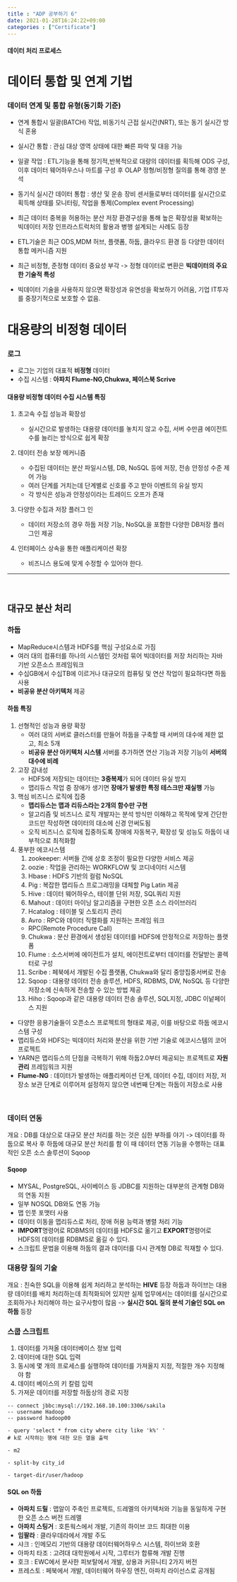 ```yaml
---
title : "ADP 공부하기 6"
date: 2021-01-28T16:24:22+09:00
categories : ["Certificate"]
---
```

#### 데이터 처리 프로세스

# 데이터 통합 및 연계 기법

### 데이터 연계 및 통합 유형(동기화 기준)
- 연계 통합시 일괄(BATCH) 작업, 비동기식 근접 실시간(NRT), 또는 동기 실시간 방식 혼용
- 실시간 통합 : 관심 대상 영역 상태에 대한 빠른 파악 및 대응 가능
- 일괄 작업 : ETL기능을 통해 정기적,반복적으로 대량의 데이터를 획득해 ODS 구성, 이후 데이터 웨어하우스나 마트를 구성 후 OLAP 정형/비정형 질의를 통해 경영 분석
- 동기식 실시간 데이터 통합 : 생산 및 운송 장비 센서들로부터 데이터를 실시간으로 획득해 상태를 모니터링, 작업을 통제(Complex event Processing)
- 최근 데이터 중복을 허용하는 분산 저장 환경구성을 통해 높은 확장성을 확보하는 빅데이터 저장 인프라스트럭처의 활용과 병행 설계되는 사례도 등장

- ETL기술은 최근 ODS,MDM 허브, 플랫폼, 하둡, 클라우드  환경 등 다양한 데이터 통합 메커니즘 지원
- 최근 비정형, 준정형 데이터 중요성 부각 -> 정형 데이터로 변환은 **빅데이터의 주요한 기술적 특성**
- 빅데이터 기술을 사용하지 않으면 확장성과 유연성을 확보하기 어려움, 기업 IT투자를 중장기적으로 보호할 수 없음.


# 대용량의 비정형 데이터
### 로그
- 로그는  기업의 대표적 **비정형** 데이터
- 수집 시스템 : **아파치 Flume-NG,Chukwa, 페이스북 Scrive**

#### 대용량 비정형 데이터 수집 시스템 특징
1. 초고속 수집 성능과 확장성
    - 실시간으로 발생하는 대용량 데이터를 놓치지 않고 수집, 서버 수만큼 에이전트 수를 늘리는 방식으로 쉽게 확장
2. 데이터 전송 보장 메커니즘
    - 수집된 데이터는 분산 파일시스템, DB, NoSQL 등에 저장, 전송 안정성 수준 제어 가능
    - 여러 단계를 거치는데 단계별로 신호를 주고 받아 이벤트의 유실 방지
    - 각 방식은 성능과 안정성이라는 트레이드 오프가 존재

3. 다양한 수집과 저장 플러그 인
    - 데이터 저장소의 경우 하둡 저장 기능, NoSQL을 포함한 다양한 DB저장 플러그인 제공
4. 인터페이스 상속을 통한 애플리케이션 확장
    - 비즈니스 용도에 맞게 수정할 수 있어야 한다.

---
<BR>

## 대규모 분산 처리
### 하둡
- MapReduce시스템과 HDFS를 핵심 구성요소로 가짐
- 여러 대의 컴퓨터를 하나의 시스템인 것처럼 묶어 빅데이터를 저장 처리하는 자바 기반 오픈소스 프레임워크
- 수십GB에서 수십TB에 이르거나 대규모의 컴퓨팅 및 연산 작업이 필요하다면 하둡 사용
- **비공유 분산 아키텍처** 제공

#### 하둡 특징
1. 선형적인 성능과 용량 확장
    - 여러 대의 서버로 클러스터를 만들어 하둡을 구축할 때 서버의 대수에 제한 없고, 최소 5개
    - **비공유 분산 아키텍처 시스템** 서버를 추가하면 연산 기능과 저장 기능이 **서버의 대수에 비례**
2. 고장 감내성
    - HDFS에 저장되는 데이터는 **3중복제**가 되어 데이터 유실 방지
    - 맵리듀스 작업 중 장애가 생기면 **장애가 발생한 특정 테스크만 재실행** 가능
3. 핵심 비즈니스 로직에 집중
    - **맵리듀스는 맵과 리듀스라는 2개의 함수만 구현**
    - 알고리즘 및 비즈니스 로직 개발자는 분석 방식만 이해하고 목적에 맞게 간단한 코드만 작성하면 데이터의 대소에 신경 안써도됨
    - 오직 비즈니스 로직에 집중하도록 장애에 자동복구, 확장성 및 성능도 하둡이 내부적으로 최적화함
4. 풍부한 에코시스템
    1. zookeeper: 서버들 간에 상호 조정이 필요한 다양한 서비스 제공
    2. oozie : 작업을 관리하는 WORKFLOW 및 코디네이터 시스템
    3. Hbase : HDFS 기반의 컬럼 NoSQL
    4. Pig : 복잡한 맵리듀스 프로그래밍을 대체할 Pig Latin 제공
    5. Hive : 데이터 웨어하우스, 테이블 단위 저장, SQL쿼리 지원
    6. Mahout : 데이터 마이닝 알고리즘을 구현한 오픈 소스 라이브러리
    7. Hcatalog : 테이블 및 스토리지 관리
    8. Avro : RPC와 데이터 직렬화를 지원하는 프레임 워크
    - RPC(Remote Procedure Call)
    9. Chukwa : 분산 환경에서 생성된 데이터를 HDFS에 안정적으로 저장하는 플랫폼
    10. Flume : 소스서버에 에이전트가 설치, 에이전트로부터 데이터를 전달받는 콜렉터로 구성
    11. Scribe : 페북에서 개발된 수집 플랫폼, Chukwa와 달리 중앙집중서버로 전송
    12. Sqoop : 대용량 데이터 전송 솔루션, HDFS, RDBMS, DW, NoSQL 등 다양한 저장소에 신속하게 전송할 수 있는 방법 제공
    13. Hiho : Sqoop과 같은 대용량 데이터 전송 솔루션, SQL지정, JDBC 이넡페이스 지원

- 다양한 응용기술들이 오픈소스 프로젝트의 형태로 제공, 이를 바탕으로 하둡 에코시스템 구성
- 맵리듀스와 HDFS는 빅데이터 처리와 분산을 위한 기반 기술로 에코시스템의 코어 프로젝트
- YARN은 맵리듀스의 단점을 극복하기 위해 하둡2.0부터 제공되는 프로젝트로 **자원 관리** 프레임워크 지원
- **Flume-NG** : 데이터가 발생하는 애플리케이션 단계, 데이터 수집, 데이터 저장, 저장소 보관 단계로 이루어져 설정하지 않으면 네번째 단계는 하둡이 저장소로 사용



<BR>

### 데이터 연동
개요 : DB를 대상으로 대규모 분산 처리를 하는 것은 심한 부하를 야기
 -> 데이터를 하둡으로 복사 후 하둡에 대규모 분산 처리를 함
이 때 데이터 연동 기능을 수행하는 대표적인 오픈 소스 솔루션이 Sqoop

#### Sqoop
- MYSAL, PostgreSQL, 사이베이스 등 JDBC를 지원하는 대부분의 관계형 DB와의 연동 지원
- 일부 NOSQL DB와도 연동 가능
- 맵 인풋 포맷터 사용
- 데이터 이동을 맵리듀스로 처리, 장애 허용 능력과 병렬 처리 기능
- **IMPORT**명령어로 RDBMS의 데이터를 HDFS로 옮기고 **EXPORT**명령어로 HDFS의 데이터를 RDBMS로 옮길 수 있다.
- 스크립트 문법을 이용해 하둡의 결과 데이터를 다시 관계형 DB로 적재할 수 있다.

### 대용량 질의 기술
개요 : 친숙한 SQL을 이용해 쉽게 처리하고 분석하는 **HIVE** 등장
하둡과 하이브는 대용량 데이터를 배치 처리하는데 최적화되어 있지만 실제 업무에서는 데이터를 실시간으로 조회하거나 처리해야 하는 요구사항이 많음
-> **실시간 SQL 질의 분석 기술인 SQL on 하둡** 등장

### 스쿱 스크립트


1. 데이터를 가져올 데이터베이스 정보 입력
2. 데이터에 대한 SQL 입력
3. 동시에 몇 개의 프로세스를 실행하여 데이터를 가져올지 지정, 적절한 개수 지정해야 함
4. 데이터 베이스의 키 칼럼 입력
5. 가져운 데이터를 저장할 하둡상의 경로 지정

```
-- connect jbbc:mysql://192.168.10.100:3306/sakila
-- username Hadoop
-- password hadoop00

- query 'select * from city where city like 'k%' '
# k로 시작하는 행에 대한 모든 열을 출력

- m2

- split-by city_id

- target-dir/user/hadoop
```

#### SQL on 하둡
- **아파치 드릴** : 맵알이 주축인 프로젝트, 드레멜의 아키텍처와 기능을 동일하게 구현한 오픈 소스 버전 드레멜
- **아파치 스팅거** : 호튼웍스에서 개발, 기존의 하이브 코드 최대한 이용
- **임팔라** : 클라우데라에서 개발 주도
- 샤크 : 인메모리 기반의 대용량 데이터웨어하우스 시스템, 하이브와 호환
- 아파치 타조 : 고려대 대학원에서 시작, 그루터가 합류해 개발 진행
- 호크 : EWC에서 분사한 피보탈에서 개발, 상용과 커뮤니티 2가지 버전
- 프레스토 : 페북에서 개발, 데이터웨어 하우징 엔진, 아파치 라이선스로 공개됨